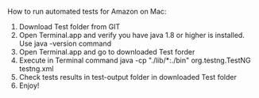 How to run automated tests for Amazon on Mac:

1. Download Test folder from GIT
2. Open Terminal.app and verify you have java 1.8 or higher is installed. Use    java -version    command
2. Open Terminal.app and go to downloaded Test forder
3. Execute in Terminal command    java -cp "./lib/*:./bin" org.testng.TestNG testng.xml
4. Check tests results in test-output folder in downloaded Test folder
5. Enjoy!
